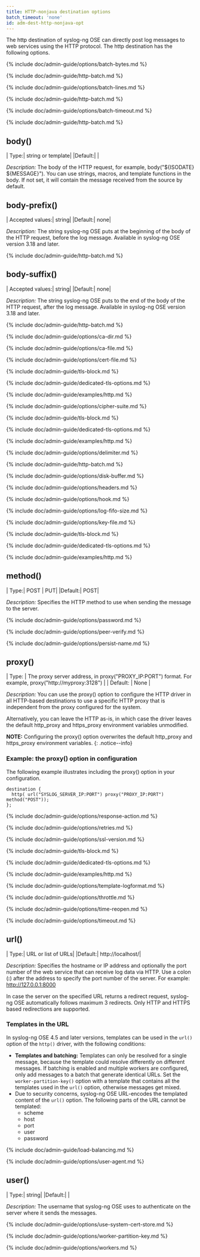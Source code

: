 ```yaml
---
title: HTTP-nonjava destination options
batch_timeout: 'none'
id: adm-dest-http-nonjava-opt
---
```


The http destination of syslog-ng OSE can directly post log messages to
web services using the HTTP protocol. The http destination has the
following options.

{% include doc/admin-guide/options/batch-bytes.md %}

{% include doc/admin-guide/http-batch.md %}

{% include doc/admin-guide/options/batch-lines.md %}

{% include doc/admin-guide/http-batch.md %}

{% include doc/admin-guide/options/batch-timeout.md %}

{% include doc/admin-guide/http-batch.md %}

## body()

|  Type:|      string or template|
  |Default:|   |

*Description:* The body of the HTTP request, for example,
body(\"\${ISODATE} \${MESSAGE}\"). You can use strings, macros, and
template functions in the body. If not set, it will contain the message
received from the source by default.

## body-prefix()

|  Accepted values:|   string|
  |Default:|           none|

*Description:* The string syslog-ng OSE puts at the beginning of the
body of the HTTP request, before the log message. Available in syslog-ng
OSE version 3.18 and later.

{% include doc/admin-guide/http-batch.md %}

## body-suffix()

|  Accepted values:|   string|
  |Default:|           none|

*Description:* The string syslog-ng OSE puts to the end of the body of
the HTTP request, after the log message. Available in syslog-ng OSE
version 3.18 and later.

{% include doc/admin-guide/http-batch.md %}

{% include doc/admin-guide/options/ca-dir.md %}

{% include doc/admin-guide/options/ca-file.md %}

{% include doc/admin-guide/options/cert-file.md %}

{% include doc/admin-guide/tls-block.md %}

{% include doc/admin-guide/dedicated-tls-options.md %}

{% include doc/admin-guide/examples/http.md %}

{% include doc/admin-guide/options/cipher-suite.md %}

{% include doc/admin-guide/tls-block.md %}

{% include doc/admin-guide/dedicated-tls-options.md %}

{% include doc/admin-guide/examples/http.md %}

{% include doc/admin-guide/options/delimiter.md %}

{% include doc/admin-guide/http-batch.md %}

{% include doc/admin-guide/options/disk-buffer.md %}

{% include doc/admin-guide/options/headers.md %}

{% include doc/admin-guide/options/hook.md %}

{% include doc/admin-guide/options/log-fifo-size.md %}

{% include doc/admin-guide/options/key-file.md %}

{% include doc/admin-guide/tls-block.md %}

{% include doc/admin-guide/dedicated-tls-options.md %}

{% include doc/admin-guide/examples/http.md %}

## method()

|  Type:|      POST \| PUT|
  |Default:|   POST|

*Description:* Specifies the HTTP method to use when sending the message
to the server.

{% include doc/admin-guide/options/password.md %}

{% include doc/admin-guide/options/peer-verify.md %}

{% include doc/admin-guide/options/persist-name.md %}

## proxy()

| Type:    | The proxy server address, in proxy(\"PROXY\_IP:PORT\") format. For example, proxy(\"http://myproxy:3128\")                    |
| Default: | None                                                           |

*Description:* You can use the proxy() option to configure the HTTP driver in all
HTTP-based destinations to use a specific HTTP proxy that is independent
from the proxy configured for the system.

Alternatively, you can leave the HTTP as-is, in which case the driver
leaves the default http_proxy and https_proxy environment variables
unmodified.

**NOTE:** Configuring the proxy() option overwrites the default http_proxy
and https_proxy environment variables.
{: .notice--info}

### Example: the proxy() option in configuration

The following example illustrates including the proxy() option in your
configuration.

```config
destination {
  http( url("SYSLOG_SERVER_IP:PORT") proxy("PROXY_IP:PORT") method("POST"));
};
```

{% include doc/admin-guide/options/response-action.md %}

{% include doc/admin-guide/options/retries.md %}

{% include doc/admin-guide/options/ssl-version.md %}

{% include doc/admin-guide/tls-block.md %}

{% include doc/admin-guide/dedicated-tls-options.md %}

{% include doc/admin-guide/examples/http.md %}

{% include doc/admin-guide/options/template-logformat.md %}

{% include doc/admin-guide/options/throttle.md %}

{% include doc/admin-guide/options/time-reopen.md %}

{% include doc/admin-guide/options/timeout.md %}

## url()

|  Type:|      URL or list of URLs|
|Default:|   http://localhost/|

*Description:* Specifies the hostname or IP address and optionally the port number of the web service that can receive log data via HTTP. Use a colon (**:**) after the address to specify the port number of the server. For example: http://127.0.0.1:8000

In case the server on the specified URL returns a redirect request, syslog-ng OSE automatically follows maximum 3 redirects. Only HTTP and HTTPS based redirections are supported.

### Templates in the URL

In syslog-ng OSE 4.5 and later versions, templates can be used in the `url()` option of the `http()` driver, with the following conditions:

* **Templates and batching:** Templates can only be resolved for a single message, because the template could resolve differently on different messages. If batching is enabled and multiple workers are configured, only add messages to a batch that generate identical URLs. Set the `worker-partition-key()` option with a template that contains all the templates used in the `url()` option, otherwise messages get mixed.
* Due to security concerns, syslog-ng OSE URL-encodes the  templated content of the `url()` option. The following parts of the URL cannot be templated:
  * scheme
  * host
  * port
  * user
  * password



{% include doc/admin-guide/load-balancing.md %}

{% include doc/admin-guide/options/user-agent.md %}

## user()

|  Type:|      string|
  |Default:|   |

*Description:* The username that syslog-ng OSE uses to authenticate on
the server where it sends the messages.

{% include doc/admin-guide/options/use-system-cert-store.md %}

{% include doc/admin-guide/options/worker-partition-key.md %}

{% include doc/admin-guide/options/workers.md %}
